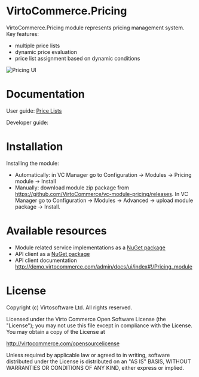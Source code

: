 # VirtoCommerce.Pricing
VirtoCommerce.Pricing module represents pricing management system.
Key features:
* multiple price lists
* dynamic price evaluation
* price list assignment based on dynamic conditions

![Pricing UI](https://cloud.githubusercontent.com/assets/5801549/15568725/ade88e2a-232d-11e6-9486-9bbae8f15fa8.png)


# Documentation
User guide: <a href="https://virtocommerce.com/docs/vc2userguide/price-lists" target="_blank">Price Lists</a>

Developer guide:

# Installation
Installing the module:
* Automatically: in VC Manager go to Configuration -> Modules -> Pricing module -> Install
* Manually: download module zip package from https://github.com/VirtoCommerce/vc-module-pricing/releases. In VC Manager go to Configuration -> Modules -> Advanced -> upload module package -> Install.


# Available resources
* Module related service implementations as a <a href="https://www.nuget.org/packages/VirtoCommerce.PricingModule.Data" target="_blank">NuGet package</a>
* API client as a <a href="https://www.nuget.org/packages/VirtoCommerce.PricingModule.Client" target="_blank">NuGet package</a>
* API client documentation http://demo.virtocommerce.com/admin/docs/ui/index#!/Pricing_module

# License
Copyright (c) Virtosoftware Ltd.  All rights reserved.

Licensed under the Virto Commerce Open Software License (the "License"); you
may not use this file except in compliance with the License. You may
obtain a copy of the License at

http://virtocommerce.com/opensourcelicense

Unless required by applicable law or agreed to in writing, software
distributed under the License is distributed on an "AS IS" BASIS,
WITHOUT WARRANTIES OR CONDITIONS OF ANY KIND, either express or
implied.
